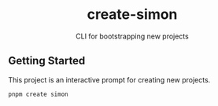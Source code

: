<div align="center">

# create-simon
CLI for bootstrapping new projects
</div>

## Getting Started

This project is an interactive prompt for creating new projects.

```sh
pnpm create simon
```
